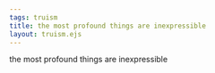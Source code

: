 ```yaml
---
tags: truism
title: the most profound things are inexpressible
layout: truism.ejs
---
```


the most profound things are inexpressible